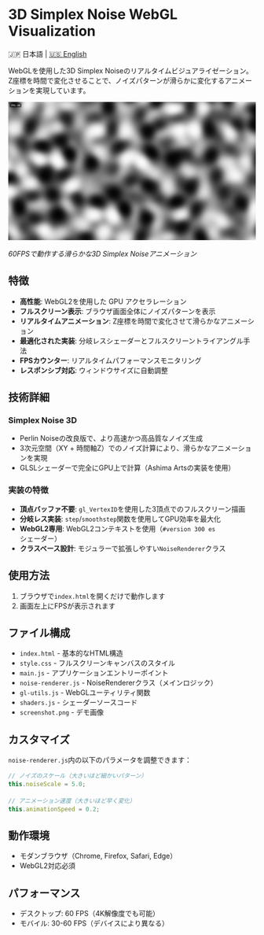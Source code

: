 # 3D Simplex Noise WebGL Visualization

🇯🇵 日本語 | [🇺🇸 English](README.md)

WebGLを使用した3D Simplex Noiseのリアルタイムビジュアライゼーション。Z座標を時間で変化させることで、ノイズパターンが滑らかに変化するアニメーションを実現しています。

![3D Simplex Noise WebGL Demo](screenshot.png)

*60FPSで動作する滑らかな3D Simplex Noiseアニメーション*

## 特徴

- **高性能**: WebGL2を使用した GPU アクセラレーション
- **フルスクリーン表示**: ブラウザ画面全体にノイズパターンを表示
- **リアルタイムアニメーション**: Z座標を時間で変化させて滑らかなアニメーション
- **最適化された実装**: 分岐レスシェーダーとフルスクリーントライアングル手法
- **FPSカウンター**: リアルタイムパフォーマンスモニタリング
- **レスポンシブ対応**: ウィンドウサイズに自動調整

## 技術詳細

### Simplex Noise 3D
- Perlin Noiseの改良版で、より高速かつ高品質なノイズ生成
- 3次元空間（XY + 時間軸Z）でのノイズ計算により、滑らかなアニメーションを実現
- GLSLシェーダーで完全にGPU上で計算（Ashima Artsの実装を使用）

### 実装の特徴
- **頂点バッファ不要**: `gl_VertexID`を使用した3頂点でのフルスクリーン描画
- **分岐レス実装**: `step`/`smoothstep`関数を使用してGPU効率を最大化
- **WebGL2専用**: WebGL2コンテキストを使用（`#version 300 es`シェーダー）
- **クラスベース設計**: モジュラーで拡張しやすい`NoiseRenderer`クラス

## 使用方法

1. ブラウザで`index.html`を開くだけで動作します
2. 画面左上にFPSが表示されます

## ファイル構成

- `index.html` - 基本的なHTML構造
- `style.css` - フルスクリーンキャンバスのスタイル
- `main.js` - アプリケーションエントリーポイント
- `noise-renderer.js` - NoiseRendererクラス（メインロジック）
- `gl-utils.js` - WebGLユーティリティ関数
- `shaders.js` - シェーダーソースコード
- `screenshot.png` - デモ画像

## カスタマイズ

`noise-renderer.js`内の以下のパラメータを調整できます：

```javascript
// ノイズのスケール（大きいほど細かいパターン）
this.noiseScale = 5.0;

// アニメーション速度（大きいほど早く変化）
this.animationSpeed = 0.2;
```

## 動作環境

- モダンブラウザ（Chrome, Firefox, Safari, Edge）
- WebGL2対応必須

## パフォーマンス

- デスクトップ: 60 FPS（4K解像度でも可能）
- モバイル: 30-60 FPS（デバイスにより異なる）